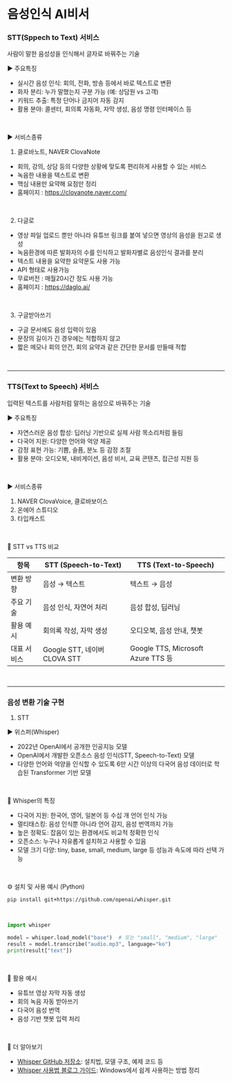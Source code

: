 # 음성인식 AI비서

### STT(Sppech to Text) 서비스
사람이 말한 음성성을 인식해서 글자로 바꿔주는 기술 <br/>

▶️ 주요특징 <br/>
- 실시간 음성 인식: 회의, 전화, 방송 등에서 바로 텍스트로 변환
- 화자 분리: 누가 말했는지 구분 가능 (예: 상담원 vs 고객)
- 키워드 추출: 특정 단어나 금지어 자동 감지
- 활용 분야: 콜센터, 회의록 자동화, 자막 생성, 음성 명령 인터페이스 등
<br/>

▶️ 서비스종류 <br/>
1. 클로바노트, NAVER ClovaNote 
- 회의, 강의, 상담 등의 다양한 상황에 맞도록 편리하게 사용할 수 있는 서비스
- 녹음한 내용을 텍스트로 변환
- 핵심 내용만 요약해 요점만 정리
- 홈페이지 : https://clovanote.naver.com/
<br/>

2. 다글로 
- 영상 파일 업로드 뿐만 아니라 유튜브 링크를 붙여 넣으면 영상의 음성을 원고로 생성
- 녹음환경에 따른 발화자의 수를 인식하고 발화자별로 음성인식 결과를 분리
- 텍스트 내용을 요약한 요약문도 사용 가능
- API 형태로 사용가능
- 무료버전 : 매월20시간 정도 사용 가능
- 홈페이지 : https://daglo.ai/
<br/>

3. 구글받아쓰기
- 구글 문서에도 음성 입력이 있음
- 문장의 길이가 긴 경우에는 적합하지 않고
- 짧은 메모나 회의 안건, 회의 요약과 같은 간단한 문서를 만들때 적합
<br/>

---

### TTS(Text to Speech) 서비스
입력된 텍스트를 사람처럼 말하는 음성으로 바꿔주는 기술 <br/>

▶️ 주요특징 <br/>
- 자연스러운 음성 합성: 딥러닝 기반으로 실제 사람 목소리처럼 들림
- 다국어 지원: 다양한 언어와 억양 제공
- 감정 표현 가능: 기쁨, 슬픔, 분노 등 감정 조절
- 활용 분야: 오디오북, 내비게이션, 음성 비서, 교육 콘텐츠, 접근성 지원 등
<br/>

▶️ 서비스종류 <br/>
1. NAVER ClovaVoice, 클로바보이스
2. 온에어 스튜디오
3. 타입캐스트
<br/>


🔁 STT vs TTS 비교

| 항목 | STT (Speech-to-Text) | TTS (Text-to-Speech) | 
|-----|----------------------|----------------------|
| 변환 방향 | 음성 → 텍스트         | 텍스트 → 음성 | 
| 주요 기술 | 음성 인식, 자연어 처리 | 음성 합성, 딥러닝 | 
| 활용 예시 | 회의록 작성, 자막 생성 | 오디오북, 음성 안내, 챗봇 | 
| 대표 서비스 | Google STT, 네이버 CLOVA STT | Google TTS, Microsoft Azure TTS 등 | 

<br/>

---

### 음성 변환 기술 구현

1. STT

▶️ 위스퍼(Whisper)
- 2022년 OpenAI에서 공개한 인공지능 모델
- OpenAI에서 개발한 오픈소스 음성 인식(STT, Speech-to-Text) 모델
- 다양한 언어와 억양을 인식할 수 있도록 6만 시간 이상의 다국어 음성 데이터로 학습된 Transformer 기반 모델
<br/>

🧠 Whisper의 특징
- 다국어 지원: 한국어, 영어, 일본어 등 수십 개 언어 인식 가능
- 멀티태스킹: 음성 인식뿐 아니라 언어 감지, 음성 번역까지 가능
- 높은 정확도: 잡음이 있는 환경에서도 비교적 정확한 인식
- 오픈소스: 누구나 자유롭게 설치하고 사용할 수 있음
- 모델 크기 다양: tiny, base, small, medium, large 등 성능과 속도에 따라 선택 가능
<br/>

⚙️ 설치 및 사용 예시 (Python)

```shell
pip install git+https://github.com/openai/whisper.git
```
<br/>

```python
import whisper

model = whisper.load_model("base")  # 또는 "small", "medium", "large"
result = model.transcribe("audio.mp3", language="ko")
print(result["text"])
```

<br/>

🚀 활용 예시
- 유튜브 영상 자막 자동 생성
- 회의 녹음 자동 받아쓰기
- 다국어 음성 번역
- 음성 기반 챗봇 입력 처리
<br/>

🔗 더 알아보기
- [Whisper GitHub 저장소](https://github.com/openai/whisper): 설치법, 모델 구조, 예제 코드 등
- [Whisper 사용법 블로그 가이드](https://toby2718.com/whisper-openai/): Windows에서 쉽게 사용하는 방법 정리
<br/>


